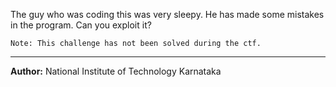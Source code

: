 The guy who was coding this was very sleepy. He has made some mistakes in the program. Can you exploit it?
```
Note: This challenge has not been solved during the ctf.
```

---
**Author:** National Institute of Technology Karnataka